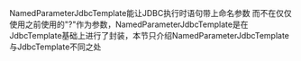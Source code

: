 NamedParameterJdbcTemplate能让JDBC执行时语句带上命名参数 而不在仅仅使用之前使用的"?"作为参数，NamedParameterJdbcTemplate是在JdbcTemplate基础上进行了封装，本节只介绍NamedParameterJdbcTemplate与JdbcTemplate不同之处

